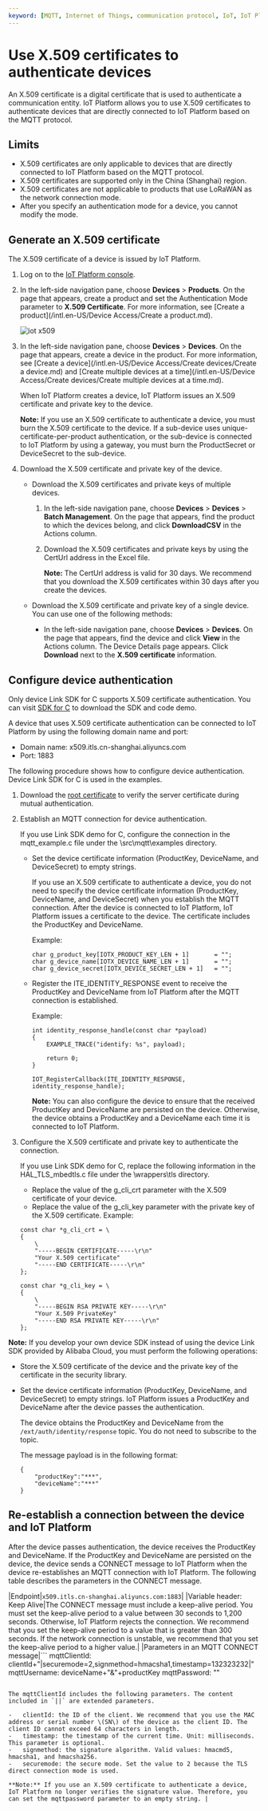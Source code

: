 ```yaml
---
keyword: [MQTT, Internet of Things, communication protocol, IoT, IoT Platform, X.509]
---
```


# Use X.509 certificates to authenticate devices

An X.509 certificate is a digital certificate that is used to authenticate a communication entity. IoT Platform allows you to use X.509 certificates to authenticate devices that are directly connected to IoT Platform based on the MQTT protocol.

## Limits

-   X.509 certificates are only applicable to devices that are directly connected to IoT Platform based on the MQTT protocol.
-   X.509 certificates are supported only in the China \(Shanghai\) region.
-   X.509 certificates are not applicable to products that use LoRaWAN as the network connection mode.
-   After you specify an authentication mode for a device, you cannot modify the mode.

## Generate an X.509 certificate

The X.509 certificate of a device is issued by IoT Platform.

1.  Log on to the [IoT Platform console](http://iot.console.aliyun.com/).

2.  In the left-side navigation pane, choose **Devices** \> **Products**. On the page that appears, create a product and set the Authentication Mode parameter to **X.509 Certificate**. For more information, see [Create a product](/intl.en-US/Device Access/Create a product.md).

    ![iot x509](https://static-aliyun-doc.oss-accelerate.aliyuncs.com/assets/img/en-US/0248707061/p112906.png)

3.  In the left-side navigation pane, choose **Devices** \> **Devices**. On the page that appears, create a device in the product. For more information, see [Create a device](/intl.en-US/Device Access/Create devices/Create a device.md) and [Create multiple devices at a time](/intl.en-US/Device Access/Create devices/Create multiple devices at a time.md).

    When IoT Platform creates a device, IoT Platform issues an X.509 certificate and private key to the device.

    **Note:** If you use an X.509 certificate to authenticate a device, you must burn the X.509 certificate to the device. If a sub-device uses unique-certificate-per-product authentication, or the sub-device is connected to IoT Platform by using a gateway, you must burn the ProductSecret or DeviceSecret to the sub-device.

4.  Download the X.509 certificate and private key of the device.

    -   Download the X.509 certificates and private keys of multiple devices.
        1.  In the left-side navigation pane, choose **Devices** \> **Devices** \> **Batch Management**. On the page that appears, find the product to which the devices belong, and click **DownloadCSV** in the Actions column.
        2.  Download the X.509 certificates and private keys by using the CertUrl address in the Excel file.

            **Note:** The CertUrl address is valid for 30 days. We recommend that you download the X.509 certificates within 30 days after you create the devices.

    -   Download the X.509 certificate and private key of a single device. You can use one of the following methods:
        -   In the left-side navigation pane, choose **Devices** \> **Devices**. On the page that appears, find the device and click **View** in the Actions column. The Device Details page appears. Click **Download** next to the **X.509 certificate** information.

## Configure device authentication

Only device Link SDK for C supports X.509 certificate authentication. You can visit [SDK for C](https://help.aliyun.com/document_detail/96623.html) to download the SDK and code demo.

A device that uses X.509 certificate authentication can be connected to IoT Platform by using the following domain name and port:

-   Domain name: x509.itls.cn-shanghai.aliyuncs.com
-   Port: 1883

The following procedure shows how to configure device authentication. Device Link SDK for C is used in the examples.

1.  Download the [root certificate](http://aliyun-iot.oss-cn-hangzhou.aliyuncs.com/cert_pub/root.crt) to verify the server certificate during mutual authentication.

2.  Establish an MQTT connection for device authentication.

    If you use Link SDK demo for C, configure the connection in the mqtt\_example.c file under the \\src\\mqtt\\examples directory.

    -   Set the device certificate information \(ProductKey, DeviceName, and DeviceSecret\) to empty strings.

        If you use an X.509 certificate to authenticate a device, you do not need to specify the device certificate information \(ProductKey, DeviceName, and DeviceSecret\) when you establish the MQTT connection. After the device is connected to IoT Platform, IoT Platform issues a certificate to the device. The certificate includes the ProductKey and DeviceName.

        Example:

        ```
        char g_product_key[IOTX_PRODUCT_KEY_LEN + 1]       = "";
        char g_device_name[IOTX_DEVICE_NAME_LEN + 1]       = "";
        char g_device_secret[IOTX_DEVICE_SECRET_LEN + 1]   = "";
        ```

    -   Register the ITE\_IDENTITY\_RESPONSE event to receive the ProductKey and DeviceName from IoT Platform after the MQTT connection is established.

        Example:

        ```
        int identity_response_handle(const char *payload)
        {
            EXAMPLE_TRACE("identify: %s", payload);
        
            return 0;
        }
        
        IOT_RegisterCallback(ITE_IDENTITY_RESPONSE, identity_response_handle);
        ```

        **Note:** You can also configure the device to ensure that the received ProductKey and DeviceName are persisted on the device. Otherwise, the device obtains a ProductKey and a DeviceName each time it is connected to IoT Platform.

3.  Configure the X.509 certificate and private key to authenticate the connection.

    If you use Link SDK demo for C, replace the following information in the HAL\_TLS\_mbedtls.c file under the \\wrappers\\tls directory.

    -   Replace the value of the g\_cli\_crt parameter with the X.509 certificate of your device.
    -   Replace the value of the g\_cli\_key parameter with the private key of the X.509 certificate.
    Example:

    ```
    const char *g_cli_crt = \
    {
        \
        "-----BEGIN CERTIFICATE-----\r\n"
        "Your X.509 certificate"
        "-----END CERTIFICATE-----\r\n"
    };
    
    const char *g_cli_key = \
    {
        \
        "-----BEGIN RSA PRIVATE KEY-----\r\n"
        "Your X.509 PrivateKey"
        "-----END RSA PRIVATE KEY-----\r\n"
    };
    ```


**Note:** If you develop your own device SDK instead of using the device Link SDK provided by Alibaba Cloud, you must perform the following operations:

-   Store the X.509 certificate of the device and the private key of the certificate in the security library.
-   Set the device certificate information \(ProductKey, DeviceName, and DeviceSecret\) to empty strings. IoT Platform issues a ProductKey and DeviceName after the device passes the authentication.

    The device obtains the ProductKey and DeviceName from the `/ext/auth/identity/response` topic. You do not need to subscribe to the topic.

    The message payload is in the following format:

    ```
    {
        "productKey":"***",
        "deviceName":"***"
    }
    ```


## Re-establish a connection between the device and IoT Platform

After the device passes authentication, the device receives the ProductKey and DeviceName. If the ProductKey and DeviceName are persisted on the device, the device sends a CONNECT message to IoT Platform when the device re-establishes an MQTT connection with IoT Platform. The following table describes the parameters in the CONNECT message.

|Endpoint|`x509.itls.cn-shanghai.aliyuncs.com:1883`|
|Variable header: Keep Alive|The CONNECT message must include a keep-alive period. You must set the keep-alive period to a value between 30 seconds to 1,200 seconds. Otherwise, IoT Platform rejects the connection. We recommend that you set the keep-alive period to a value that is greater than 300 seconds. If the network connection is unstable, we recommend that you set the keep-alive period to a higher value.|
|Parameters in an MQTT CONNECT message|```
mqttClientId: clientId+"|securemode=2,signmethod=hmacsha1,timestamp=132323232|"
mqttUsername: deviceName+"&"+productKey
mqttPassword: ""
```

The mqttClientId includes the following parameters. The content included in `||` are extended parameters.

-   clientId: the ID of the client. We recommend that you use the MAC address or serial number \(SN\) of the device as the client ID. The client ID cannot exceed 64 characters in length.
-   timestamp: the timestamp of the current time. Unit: milliseconds. This parameter is optional.
-   signmethod: the signature algorithm. Valid values: hmacmd5, hmacsha1, and hmacsha256.
-   securemode: the secure mode. Set the value to 2 because the TLS direct connection mode is used.

**Note:** If you use an X.509 certificate to authenticate a device, IoT Platform no longer verifies the signature value. Therefore, you can set the mqttpassword parameter to an empty string. |

